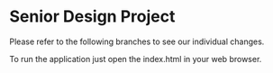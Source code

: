 # Senior Design Project

Please refer to the following branches to see our individual changes.

To run the application just open the index.html in your web browser.
